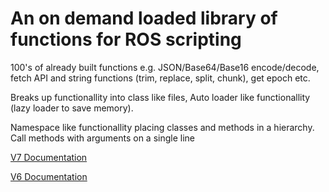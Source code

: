 # An on demand loaded library of functions for ROS scripting

100's of already built functions e.g. JSON/Base64/Base16 encode/decode, fetch API and string functions (trim, replace, split, chunk), get epoch etc.

Breaks up functionallity into class like files, Auto loader like functionallity (lazy loader to save memory).

Namespace like functionallity placing classes and methods in a hierarchy. Call methods with arguments on a single line

<a href="https://github.com/merlinthemagic/MTM-RouterOS-Scripting/tree/main/src/v7/Documentation/README.md">V7 Documentation</a>

<a href="https://github.com/merlinthemagic/MTM-RouterOS-Scripting/tree/main/src/v6/Documentation/README.md">V6 Documentation</a>
